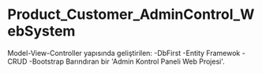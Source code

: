 # Product_Customer_AdminControl_WebSystem
Model-View-Controller yapısında geliştirilen:
 -DbFirst
 -Entity Framewok
 -CRUD
 -Bootstrap
 Barındıran bir 'Admin Kontrol Paneli Web Projesi'.
